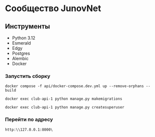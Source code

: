 # Сообщество JunovNet

## Инструменты
- Python 3.12
- Esmerald
- Edgy
- Postgres
- Alembic
- Docker


### Запустить сборку
```shell
docker compose -f api/docker-compose.dev.yml up --remove-orphans --build
```

```shell
docker exec club-api-1 python manage.py makemigrations
```

```shell
docker exec club-api-1 python manage.py createsuperuser
```

### Перейти по адресу
```
http:\\127.0.0.1:8000\
```
